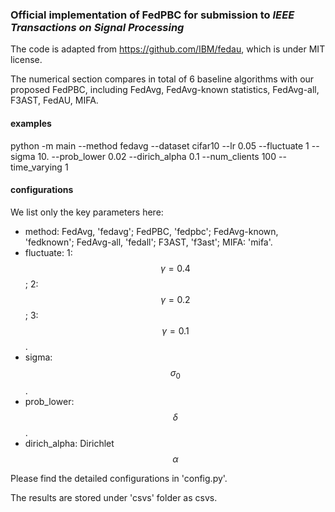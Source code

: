 ### Official implementation of FedPBC for submission to *IEEE Transactions on Signal Processing*

The code is adapted from https://github.com/IBM/fedau, which is under MIT license.

The numerical section compares in total of 6 baseline algorithms with our proposed FedPBC, including FedAvg, FedAvg-known statistics, FedAvg-all, F3AST, FedAU, MIFA.

#### examples

python -m main --method fedavg --dataset cifar10 --lr 0.05 --fluctuate 1 --sigma 10. --prob_lower 0.02 --dirich_alpha 0.1 --num_clients 100 --time_varying 1

#### configurations

We list only the key parameters here:

* method: FedAvg, 'fedavg'; FedPBC, 'fedpbc'; FedAvg-known, 'fedknown'; FedAvg-all, 'fedall'; F3AST, 'f3ast'; MIFA: 'mifa'.
* fluctuate: 1: $$\gamma = 0.4$$; 2: $$\gamma = 0.2$$; 3: $$\gamma = 0.1$$.
* sigma: $$\sigma_0$$.
* prob_lower: $$\delta$$.
* dirich_alpha: Dirichlet $$\alpha$$

Please find the detailed configurations in 'config.py'.

The results are stored under 'csvs' folder as csvs.